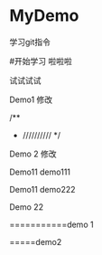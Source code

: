# MyDemo
学习git指令

#开始学习
啦啦啦


试试试试



Demo1 修改




/**
*  //////////
*/



Demo 2 修改

Demo11 demo111

Demo11
demo222

Demo 22


===========demo 1

=====demo2


